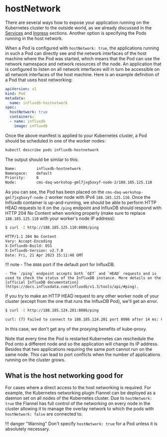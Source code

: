 # hostNetwork

There are several ways how to expose your application running on the Kubernetes cluster to the outside world, as we already discussed in the [Services](../000-services/getting-started.md) and [Ingress](../000-ingress/getting-started.md) sections. Another option is specifying the Pods running in the host network.

When a Pod is configured with `hostNetwork: true`, the applications running in such a Pod can directly see and the network interfaces of the host machine where the Pod was started, which means that the Pod can use the network namespace and network resources of the node. An application that is configured to listen on all network interfaces will in turn be accessible on all network interfaces of the host machine. Here is an example definition of a Pod that uses host networking:

```yaml
apiVersion: v1
kind: Pod
metadata:
  name: influxdb-hostnetwork
spec:
  hostNetwork: true
  containers:
  - name: influxdb
    image: influxdb
```

Once the above manifest is applied to your Kubernetes cluster, a Pod should be scheduled in one of the worker nodes:

```bash
kubectl describe pods influxdb-hostnetwork
```

The output should be similar to this:

```bash
Name:         influxdb-hostnetwork
Namespace:    default
Priority:     0
Node:         cms-daq-workshop-gml7jxg5oxyf-node-2/188.185.125.110
```

As you can see, the Pod has been placed on the `cms-daq-workshop-gml7jxg5oxyf-node-2` worker node with IPv4 `188.185.125.110`. Once the Influxdb container is up-and-running, we should be able to perform HTTP HEAD requests to it on the `/ping` endpoint and InfluxDB should respond with HTTP 204 No Content when working properly (make sure to replace `188.185.125.110` with your worker's node IP address):

```bash
$ curl -I http://188.185.125.110:8086/ping

HTTP/1.1 204 No Content
Vary: Accept-Encoding
X-Influxdb-Build: OSS
X-Influxdb-Version: v2.7.0
Date: Fri, 21 Apr 2023 15:11:48 GMT
```

!!! note
    - The `8086` port if the default port for InfluxDB.

    - The `/ping` endpoint accepts both `GET` and `HEAD` requests and is used to check the status of the InfluxDB instance. More details on the [official InfluxDB documentation](https://docs.influxdata.com/influxdb/v1.3/tools/api/#ping).

If you try to make an HTTP HEAD request to any other worker node of your cluster (except from the one that runs the InfluxDB Pod), we'll get an error. 

```bash
$ curl -I http://188.185.124.201:8086/ping

curl: (7) Failed to connect to 188.185.124.201 port 8086 after 14 ms: Connection refused
```

In this case, we don't get any of the proxying benefits of kube-proxy.

Note that every time the Pod is restarted Kubernetes can reschedule the Pod onto a different node and so the application will change its IP address. Besides that two applications requiring the same port cannot run on the same node. This can lead to port conflicts when the number of applications running on the cluster grows.


## What is the host networking good for

For cases where a direct access to the host networking is required. For example, the Kubernetes networking plugin Flannel can be deployed as a daemon set on all nodes of the Kubernetes cluster. Due to `hostNetwork: true` the Flannel has full control of the networking on every node in the cluster allowing it to manage the overlay network to which the pods with `hostNetwork: false` are connected to.

!!! danger "Warning"
    Don't specify `hostNetwork: true` for a Pod unless it is absolutely necessary.
